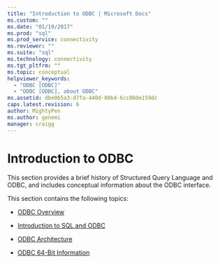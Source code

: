 ```yaml
---
title: "Introduction to ODBC | Microsoft Docs"
ms.custom: ""
ms.date: "01/19/2017"
ms.prod: "sql"
ms.prod_service: connectivity
ms.reviewer: ""
ms.suite: "sql"
ms.technology: connectivity
ms.tgt_pltfrm: ""
ms.topic: conceptual
helpviewer_keywords: 
  - "ODBC [ODBC]"
  - "ODBC [ODBC], about ODBC"
ms.assetid: dbe0b5a3-d7fa-440d-80b4-6cc00de159dc
caps.latest.revision: 6
author: MightyPen
ms.author: genemi
manager: craigg
---
```

# Introduction to ODBC
This section provides a brief history of Structured Query Language and ODBC, and includes conceptual information about the ODBC interface.  
  
 This section contains the following topics:  
  
-   [ODBC Overview](../../odbc/reference/odbc-overview.md)  
  
-   [Introduction to SQL and ODBC](../../odbc/reference/introduction-to-sql-and-odbc.md)  
  
-   [ODBC Architecture](../../odbc/reference/odbc-architecture.md)  
  
-   [ODBC 64-Bit Information](../../odbc/reference/odbc-64-bit-information.md)

